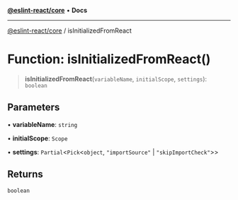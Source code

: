[**@eslint-react/core**](../README.md) • **Docs**

***

[@eslint-react/core](../README.md) / isInitializedFromReact

# Function: isInitializedFromReact()

> **isInitializedFromReact**(`variableName`, `initialScope`, `settings`): `boolean`

## Parameters

• **variableName**: `string`

• **initialScope**: `Scope`

• **settings**: `Partial`\<`Pick`\<`object`, `"importSource"` \| `"skipImportCheck"`\>\>

## Returns

`boolean`
